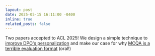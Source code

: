 ```yaml
---
layout: post
date: 2025-05-15 16:11:00 -0400
inline: true
related_posts: false
---
```


Two papers accepted to ACL 2025! We design a simple technique to [improve DPO's personalization](https://arxiv.org/abs/2501.11549) and make our case for why [MCQA is a terrible evaluation format](https://arxiv.org/abs/2502.14127) (oral!)

